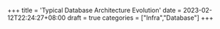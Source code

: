 +++
title = 'Typical Database Architecture Evolution'
date = 2023-02-12T22:24:27+08:00
draft = true
categories = ["Infra","Database"]
+++
